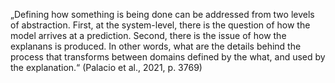 „Defining how something is being done can be addressed from two levels of abstraction. First, at the system-level, there is the question of how the model arrives at a prediction. Second, there is the issue of how the explanans is produced. In other words, what are the details behind the process that transforms between domains defined by the what, and used by the explanation.“ (Palacio et al., 2021, p. 3769)